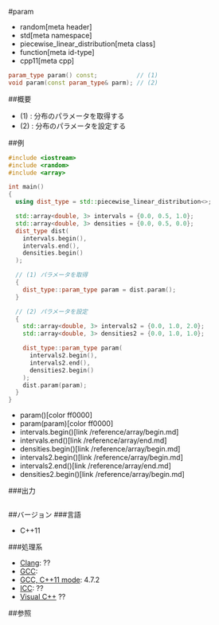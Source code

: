#param
* random[meta header]
* std[meta namespace]
* piecewise_linear_distribution[meta class]
* function[meta id-type]
* cpp11[meta cpp]

```cpp
param_type param() const;           // (1)
void param(const param_type& parm); // (2)
```

##概要
- (1) : 分布のパラメータを取得する
- (2) : 分布のパラメータを設定する


##例
```cpp
#include <iostream>
#include <random>
#include <array>

int main()
{
  using dist_type = std::piecewise_linear_distribution<>;

  std::array<double, 3> intervals = {0.0, 0.5, 1.0};
  std::array<double, 3> densities = {0.0, 0.5, 0.0};
  dist_type dist(
    intervals.begin(),
    intervals.end(),
    densities.begin()
  );

  // (1) パラメータを取得
  {
    dist_type::param_type param = dist.param();
  }

  // (2) パラメータを設定
  {
    std::array<double, 3> intervals2 = {0.0, 1.0, 2.0};
    std::array<double, 3> densities2 = {0.0, 1.0, 1.0};

    dist_type::param_type param(
      intervals2.begin(),
      intervals2.end(),
      densities2.begin()
    );
    dist.param(param);
  }
}
```
* param()[color ff0000]
* param(param)[color ff0000]
* intervals.begin()[link /reference/array/begin.md]
* intervals.end()[link /reference/array/end.md]
* densities.begin()[link /reference/array/begin.md]
* intervals2.begin()[link /reference/array/begin.md]
* intervals2.end()[link /reference/array/end.md]
* densities2.begin()[link /reference/array/begin.md]

###出力
```
```

##バージョン
###言語
- C++11

###処理系
- [Clang](/implementation.md#clang): ??
- [GCC](/implementation.md#gcc): 
- [GCC, C++11 mode](/implementation.md#gcc): 4.7.2
- [ICC](/implementation.md#icc): ??
- [Visual C++](/implementation.md#visual_cpp) ??


##参照


